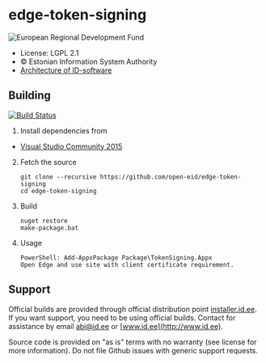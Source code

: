 # edge-token-signing

![European Regional Development Fund](https://github.com/e-gov/RIHA-Frontend/raw/master/logo/EU/EU.png "European Regional Development Fund - DO NOT REMOVE THIS IMAGE BEFORE 05.03.2020")

 * License: LGPL 2.1
 * &copy; Estonian Information System Authority
 * [Architecture of ID-software](http://open-eid.github.io)

## Building
[![Build Status](https://ci.appveyor.com/api/projects/status/github/open-eid/edge-token-signing?branch=master&svg=true)](https://ci.appveyor.com/project/open-eid/edge-token-signing)

 1. Install dependencies from
   * [Visual Studio Community 2015](https://www.visualstudio.com/vs/community/)

 2. Fetch the source

        git clone --recursive https://github.com/open-eid/edge-token-signing
        cd edge-token-signing

 3. Build

        nuget restore
        make-package.bat

 4. Usage

        PowerShell: Add-AppxPackage Package\TokenSigning.Appx
        Open Edge and use site with client certificate requirement.

## Support
Official builds are provided through official distribution point [installer.id.ee](https://installer.id.ee). If you want support, you need to be using official builds. Contact for assistance by email [abi@id.ee](mailto:abi@id.ee) or [www.id.ee](http://www.id.ee).

Source code is provided on "as is" terms with no warranty (see license for more information). Do not file Github issues with generic support requests.
